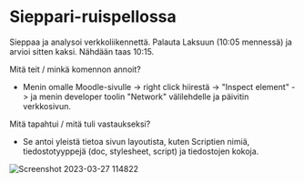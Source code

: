 # Sieppari-ruispellossa

Sieppaa ja analysoi verkkoliikennettä. Palauta Laksuun (10:05 mennessä) ja arvioi sitten kaksi. Nähdään taas 10:15.

Mitä teit / minkä komennon annoit?
* Menin omalle Moodle-sivulle -> right click hiirestä -> "Inspect element" -> ja menin developer toolin "Network" välilehdelle ja päivitin verkkosivun.

Mitä tapahtui / mitä tuli vastaukseksi?
* Se antoi yleistä tietoa sivun layoutista, kuten Scriptien nimiä, tiedostotyyppejä (doc, stylesheet, script) ja tiedostojen kokoja.

![Screenshot 2023-03-27 114822](https://user-images.githubusercontent.com/116954333/227891497-cae20128-5443-4104-b93c-b9a1dfbbb587.png)
